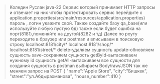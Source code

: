 > Коледин Руслан java-22
> Сервис который принимает HTTP запросы и отвечает на них
> чтобы протестировать сервис перейдите
> к application.properties(src/main/resources/application.properties)
> пароль , логин укажите свой. Также создайте базу qa_base(или используйте любую пустую бд)
> также если будет ошибка на порт(8181),поменяйте на другой(8282 и тд)
> Далее по роуту переходите в браузер или postman и вписываем в поисковую строку
> localhost:8181/city/*
> localhost:8181/shop/*
> localhost:8181/street/*
> delete-удаляем сущность
> update-обновляем сущность
> save-сохраняем сущность
> getById-вытаскиваем нужному id сущность
> getAll-вытаскиваем все сущности
> для создания сущность в postman выбираем Body/raw/JSON так же меняем запрос на POST
{
"name":"Apple Store",
"city":"Бишкек",
"street":"ул.Абдырахманова",
"house_number":410
}
